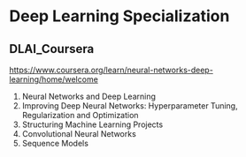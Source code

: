 # Deep Learning Specialization 
## DLAI_Coursera

https://www.coursera.org/learn/neural-networks-deep-learning/home/welcome


1. Neural Networks and Deep Learning
2. Improving Deep Neural Networks: Hyperparameter Tuning, Regularization and Optimization
3. Structuring Machine Learning Projects
4. Convolutional Neural Networks
5. Sequence Models

